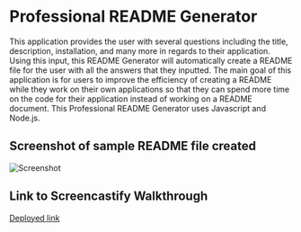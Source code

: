 # Professional README Generator

This application provides the user with several questions including the title, description, installation, and many more in regards to their application. Using this input, this README Generator will automatically create a README file for the user with all the answers that they inputted. The main goal of this application is for users to improve the efficiency of creating a README while they work on their own applications so that they can spend more time on the code for their application instead of working on a README document. This Professional README Generator uses Javascript and Node.js.

## Screenshot of sample README file created

![Screenshot]()

## Link to Screencastify Walkthrough

[Deployed link]()
